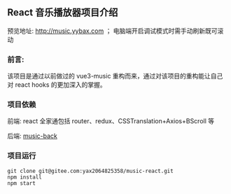 ## React 音乐播放器项目介绍

预览地址: http://music.yybax.com ； 电脑端开启调试模式时需手动刷新既可滚动

### 前言:

该项目是通过以前做过的 vue3-music 重构而来，通过对该项目的重构能让自己对 react hooks 的更加深入的掌握。

### 项目依赖

前端: react 全家通包括 router、redux、CSSTranslation+Axios+BScroll 等

后端: [music-back](https://gitee.com/yax2064825358/music-back)

### 项目运行

```gitexclude
git clone git@gitee.com:yax2064825358/music-react.git
npm install
npm start
```
